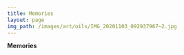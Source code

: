 ```yaml
---
title: Memories
layout: page
img_path: /images/art/oils/IMG_20201103_092937967~2.jpg
---
```


**Memories**
